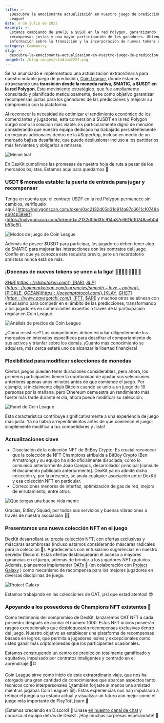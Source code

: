 ```yaml
---
title: >-
  ¡Descubre la emocionante actualización en nuestro juego de predicción Coin
  League!
date: 8 de julio de 2022
excerpt: >-
  Estamos cambiando de $MATIC a $USDT en la red Polygon, garantizando
  recompensas justas y una mayor participación de los ganadores. Obtenga más
  información sobre la transición y la incorporación de nuevos tokens a la liga.
category: Community
slug: >-
  descubre-la-emocionante-actualizacion-en-nuestro-juego-de-prediccion-de-la-liga-de-monedas
imageUrl: /blog-images/stadium2222.png
---
```

Se ha anunciado e implementado una actualización extraordinaria para nuestro notable juego de predicción, [Coin League](https://app.dexkit.com/coin-league), donde estamos atravesando una **transición desde la moneda nativa, $MATIC, a $USDT en la red Polygon**. Este movimiento estratégico, que fue ampliamente consultado y planificado meticulosamente, tiene como objetivo garantizar recompensas justas para los ganadores de las predicciones y mejorar su compromiso con la plataforma.

Al reconocer la necesidad de optimizar el rendimiento económico de los comerciantes y jugadores, esta conversión a $USDT en la red Polygon surgió como la solución más viable. Es particularmente digno de mención considerando que nuestro equipo dedicado ha trabajado persistentemente en mejoras adicionales dentro de la #SuperApp, incluso en medio de un mercado bajista desafiante, que puede desilusionar incluso a los partidarios más fervientes y obligarlos a retirarse.

![Meme leal](/blog-images/oya1.gif)

En DexKit cumplimos las promesas de nuestra hoja de ruta a pesar de los mercados bajistas. Estamos aquí para quedarnos 👊

### USDT 💲 moneda estable: la puerta de entrada para jugar y recompensar

Tenga en cuenta que el contrato USDT en la red Polygon permanece sin cambios, verifíquelo aquí: [https://polygonscan.com/token/0xc2132d05d31c914a87c6611c10748aeb04b58e8f](https://polygonscan.com/token/0xc2132d05d31c914a87c6611c10748aeb04b58e8f).

![Modos de juego de Coin League](/blog-images/image-3.png)

Además de poseer $USDT para participar, los jugadores deben tener algo de $MATIC para mejorar las interacciones con los contratos del juego. Confío en que ya conozca este requisito previo, pero un recordatorio amistoso nunca está de más.

### ¡Docenas de nuevos tokens se unen a la liga! 🚴‍♂️🏃‍♀️🏃‍♂️🤸‍♂️

[$SHIB](https://shibatoken.com/), [$RARI](http://rari.capital/), [$SLP](https://coinmarketcap.com/currencies/smooth-love-potion/), [$PICKLE](https://www.pickle.finance/), [$OCEAN](https://oceanprotocol.com/), [$KLAY](https://klaytn.foundation/), [$GHST](https://www.aavegotchi.com/), [$FTT](https://coinmarketcap.com/currencies/ftx-token/), [$APE](https://apecoin.com/) y muchos otros se alinean con entusiasmo para competir en el ámbito de las predicciones, transformando a los jugadores en comerciantes expertos a través de la participación regular en Coin League.

![Análisis de precios de Coin League](/blog-images/image-7.png)

¿Cómo resistirse? Los competidores deben estudiar diligentemente los mercados en intervalos específicos para descifrar el comportamiento de sus activos y triunfar sobre los demás. ¡Cuanto más conocimiento se adquiera, más cerca estará uno de alcanzar la libertad financiera!

### Flexibilidad para modificar selecciones de monedas

Ciertos juegos pueden tener duraciones considerables, pero ahora, los primeros participantes tienen la oportunidad de ajustar sus selecciones anteriores apenas unos minutos antes de que comience el juego. Por ejemplo, si inicialmente eligió Bitcoin cuando se unió a un juego de 10 personas por la mañana, pero Ethereum demuestra un rendimiento más fuerte más tarde durante el día, ahora puede modificar su selección.

![Panel de Coin League](/blog-images/image-6.png)

Esta característica contribuye significativamente a una experiencia de juego más justa. Ya no habrá arrepentimientos antes de que comience el juego; simplemente modifica a tus competidores y ¡listo!

### Actualizaciones clave

* Disociación de la colección NFT de BitBoy Crypto: Es crucial reconocer que la colección de NFT Champions atribuida a BitBoy Crypto (Ben Armstrong) y su equipo ha sido oficialmente disociada, como lo comunicó anteriormente João Campos, desarrollador principal \[consulte el documento publicado anteriormente\]. DexKit ya no admite dicha colección y, por la presente, se anula cualquier asociación entre DexKit y esa colección NFT en particular.
* Correcciones menores de interfaz, optimización de gas de red, mejora de enrutamiento, entre otros.

![Que tengas una buena vida meme](/blog-images/haveanicelife.gif)

Gracias, BitBoy Squad, por todos sus servicios y buenas vibraciones a través de nuestra asociación 🙋‍♂️

### Presentamos una nueva colección NFT en el juego

DexKit desarrollará su propia colección NFT, con ofertas exclusivas y máscaras asombrosas (incluso estamos considerando máscaras radicales para la colección 🤔). Agradecemos con entusiasmo sugerencias en nuestro servidor Discord. Estas ofertas desbloquearán el acceso a mayores ganancias en el juego, además de brindar a los jugadores NFT gratuitos. Además, planeamos implementar [OATs](https://docs.galaxy.eco/into-the-galaxy/galaxy-oat/) 👑 (en colaboración con [Project Galaxy](https://galxe.com/) ) como mecanismo de recompensa para los mejores jugadores en diversas disciplinas de juego.

![Project Galaxy](/blog-images/image-5.png)

Estamos trabajando en las colecciones de OAT, ¡así que estad atentos! 😎

### Apoyando a los poseedores de Champions NFT existentes 👫

Como testimonio del compromiso de DexKit, lanzaremos OAT NFT a cada poseedor después de acuñar el número 1000. Estos NFT únicos poseerán rasgos excepcionales que desbloquearán recompensas exclusivas dentro del juego. Nuestro objetivo es establecer una plataforma de recompensas basada en logros, que permita a jugadores leales y excepcionales como usted ganar más criptomonedas que los participantes ocasionales.

Estamos construyendo un centro de predicción totalmente gamificado y equitativo, impulsado por contratos inteligentes y centrado en el aprendizaje 🔮⛓

Coin League sirve como inicio de este extraordinario viaje, que nos ha otorgado una gran cantidad de conocimientos que abarcan aspectos tanto técnicos como interpersonales (¿también forjaste al menos una amistad mientras jugabas Coin League? 😀). Estas experiencias nos han impulsado a refinar el juego a su estado actual y visualizar un futuro aún mejor como el juego más importante de PlayTo(L)earn 🌟

¡Estamos creciendo en Discord! 🥳 Únase [en nuestro canal de chat](https://discord.gg/BbGvPeCpYD) y conozca al equipo detrás de DexKit. ¡Hay muchas sorpresas esperándote! 🎊
